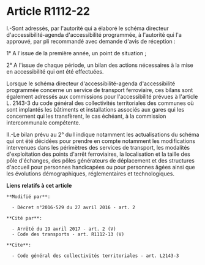 # Article R1112-22

I.-Sont adressés, par l'autorité qui a élaboré le schéma directeur d'accessibilité-agenda d'accessibilité programmée, à
l'autorité qui l'a approuvé, par pli recommandé avec demande d'avis de réception : 

1° A l'issue de la première année, un point de situation ; 

2° A l'issue de chaque période, un bilan des actions nécessaires à la mise en accessibilité qui ont été effectuées. 

Lorsque le schéma directeur d'accessibilité-agenda d'accessibilité programmée concerne un service de transport ferroviaire,
ces bilans sont également adressés aux commissions pour l'accessibilité prévues à l'article L. 2143-3 du code général des
collectivités territoriales des communes où sont implantés les bâtiments et installations associés aux gares qui les
concernent qui les transfèrent, le cas échéant, à la commission intercommunale compétente. 

II.-Le bilan prévu au 2° du I indique notamment les actualisations du schéma qui ont été décidées pour prendre en compte
notamment les modifications intervenues dans les périmètres des services de transport, les modalités d'exploitation des
points d'arrêt ferroviaires, la localisation et la taille des pôle d'échanges, des pôles générateurs de déplacement et des
structures d'accueil pour personnes handicapées ou pour personnes âgées ainsi que les évolutions démographiques,
réglementaires et technologiques.

**Liens relatifs à cet article**

	**Modifié par**:

	  - Décret n°2016-529 du 27 avril 2016 - art. 2

	**Cité par**:

	  - Arrêté du 19 avril 2017 - art. 2 (V)
	  - Code des transports - art. R1112-13 (V)

	**Cite**:

	  - Code général des collectivités territoriales - art. L2143-3
